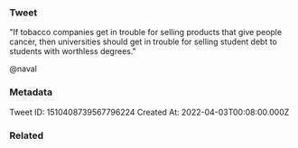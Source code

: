 ### Tweet
"If tobacco companies get in trouble for selling products that give people cancer, then universities should get in trouble for selling student debt to students with worthless degrees."

@naval

### Metadata
Tweet ID: 1510408739567796224
Created At: 2022-04-03T00:08:00.000Z

### Related

